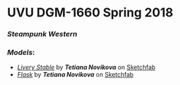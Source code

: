 # **UVU DGM-1660 Spring 2018**

### *Steampunk Western*
### *Models*:

- *[Livery Stable]()* by ***Tetiana Novikova*** on [Sketchfab](https://sketchfab.com/models/dad1dd64162244c7b3083dca757675cf/embed)
- *[Flask](https://github.com/novikovaTanya/1660Theme/tree/master/maya/scenes/Flask)* by ***Tetiana Novikova*** on [Sketchfab](https://sketchfab.com/models/568922ace5004aad9144606f5f351295/embed)
